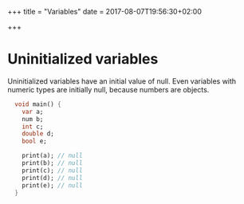 +++
title = "Variables"
date = 2017-08-07T19:56:30+02:00

+++

# Uninitialized variables
Uninitialized variables have an initial value of null.
Even variables with numeric types are initially null, because numbers are objects.

``` dart
  void main() {
    var a;
    num b;
    int c;
    double d;
    bool e;

    print(a); // null
    print(b); // null
    print(c); // null
    print(d); // null
    print(e); // null
  }
```
